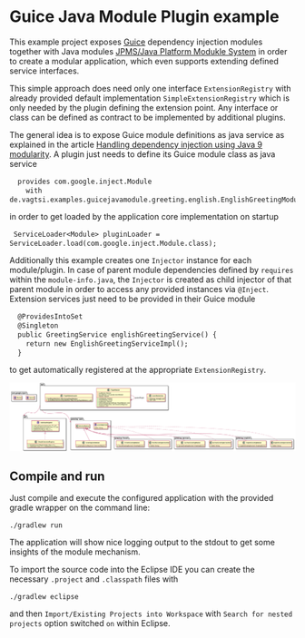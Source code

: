 # Guice Java Module Plugin example

This example project exposes [Guice](https://github.com/google/guice) dependency injection modules together with Java modules [JPMS/Java Platform Modukle System](https://en.wikipedia.org/wiki/Java_Platform_Module_System) in order to create a modular application, which even supports extending defined service interfaces.

This simple approach does need only one interface `ExtensionRegistry` with already provided default implementation `SimpleExtensionRegistry` which is only needed by the plugin defining the extension point. Any interface or class can be defined as contract to be implemented by additional plugins.

The general idea is to expose Guice module definitions as java service as explained in the article [Handling dependency injection using Java 9 modularity](https://www.oreilly.com/content/handling-dependency-injection-using-java9-modularity). A plugin just needs to define its Guice module class as java service
```
  provides com.google.inject.Module
    with de.vagtsi.examples.guicejavamodule.greeting.english.EnglishGreetingModule;
```
 in order to get loaded by the application core implementation on startup
 ```
  ServiceLoader<Module> pluginLoader = ServiceLoader.load(com.google.inject.Module.class);
 ```
 
Additionally this example creates one `Injector` instance for each module/plugin. In case of parent module dependencies defined by `requires` within the `module-info.java`, the `Injector` is created as child injector of that parent module in order to access any provided instances via `@Inject`. Extension services just need to be provided in their Guice module
```
  @ProvidesIntoSet
  @Singleton
  public GreetingService englishGreetingService() {
    return new EnglishGreetingServiceImpl();
  }
```
to get automatically registered at the appropriate `ExtensionRegistry`.

![UML diagram](doc/java-guice-pluginmodule.png "UML class diagram")

## Compile and run
Just compile and execute the configured application with the provided gradle wrapper on the command line:
```
./gradlew run
```
The application will show nice logging output to the stdout to get some insights of the module mechanism.

To import the source code into the Eclipse IDE you can create the necessary `.project` and `.classpath` files with 
```
./gradlew eclipse
```
and then `Import/Existing Projects into Workspace` with `Search for nested projects` option switched `on` within Eclipse.
